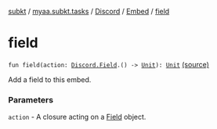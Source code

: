 [subkt](../../../index.md) / [myaa.subkt.tasks](../../index.md) / [Discord](../index.md) / [Embed](index.md) / [field](./field.md)

# field

`fun field(action: `[`Discord.Field`](../-field/index.md)`.() -> `[`Unit`](https://kotlinlang.org/api/latest/jvm/stdlib/kotlin/-unit/index.html)`): `[`Unit`](https://kotlinlang.org/api/latest/jvm/stdlib/kotlin/-unit/index.html) [(source)](https://github.com/Myaamori/SubKt/blob/0.1.9/src/main/kotlin/myaa/subkt/tasks/discordtask.kt#L395)

Add a field to this embed.

### Parameters

`action` - A closure acting on a [Field](../-field/index.md) object.